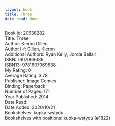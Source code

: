 ```yaml
---
layout: book
title: Three
date_read: None
---
```


Book Id: 20638282<br />
Title: Three<br />
Author: Kieron Gillen<br />
Author l-f: Gillen, Kieron<br />
Additional Authors: Ryan Kelly, Jordie Bellair<br />
ISBN: 1607069636<br />
ISBN13: 9781607069638<br />
My Rating: 0<br />
Average Rating: 3.78<br />
Publisher: Image Comics<br />
Binding: Paperback<br />
Number of Pages: 171<br />
Year Published: 2014<br />
Date Read: <br />
Date Added: 2020/10/21<br />
Bookshelves: kupka-wstydu<br />
Bookshelves with positions: kupka-wstydu (#1822)<br />

